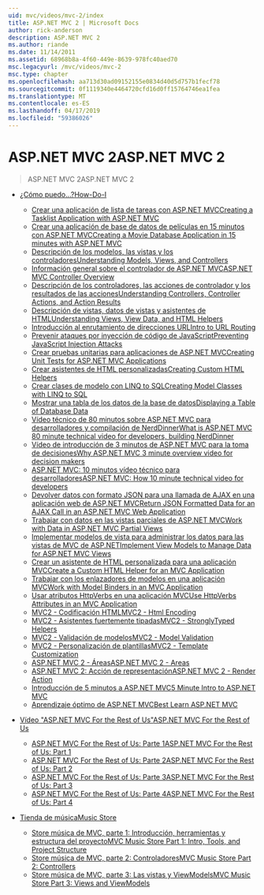 ```yaml
---
uid: mvc/videos/mvc-2/index
title: ASP.NET MVC 2 | Microsoft Docs
author: rick-anderson
description: ASP.NET MVC 2
ms.author: riande
ms.date: 11/14/2011
ms.assetid: 68968b8a-4f60-449e-8639-978fc40aed70
msc.legacyurl: /mvc/videos/mvc-2
msc.type: chapter
ms.openlocfilehash: aa713d30ad09152155e0834d40d5d757b1fecf78
ms.sourcegitcommit: 0f1119340e4464720cfd16d0ff15764746ea1fea
ms.translationtype: MT
ms.contentlocale: es-ES
ms.lasthandoff: 04/17/2019
ms.locfileid: "59386026"
---
```

# <a name="aspnet-mvc-2"></a><span data-ttu-id="bf0ac-103">ASP.NET MVC 2</span><span class="sxs-lookup"><span data-stu-id="bf0ac-103">ASP.NET MVC 2</span></span>

> <span data-ttu-id="bf0ac-104">ASP.NET MVC 2</span><span class="sxs-lookup"><span data-stu-id="bf0ac-104">ASP.NET MVC 2</span></span>


- [<span data-ttu-id="bf0ac-105">¿Cómo puedo...?</span><span class="sxs-lookup"><span data-stu-id="bf0ac-105">How-Do-I</span></span>](how-do-i/index.md)

    - [<span data-ttu-id="bf0ac-106">Crear una aplicación de lista de tareas con ASP.NET MVC</span><span class="sxs-lookup"><span data-stu-id="bf0ac-106">Creating a Tasklist Application with ASP.NET MVC</span></span>](how-do-i/creating-a-tasklist-application-with-aspnet-mvc.md)
    - [<span data-ttu-id="bf0ac-107">Crear una aplicación de base de datos de películas en 15 minutos con ASP.NET MVC</span><span class="sxs-lookup"><span data-stu-id="bf0ac-107">Creating a Movie Database Application in 15 minutes with ASP.NET MVC</span></span>](how-do-i/creating-a-movie-database-application-in-15-minutes-with-aspnet-mvc.md)
    - [<span data-ttu-id="bf0ac-108">Descripción de los modelos, las vistas y los controladores</span><span class="sxs-lookup"><span data-stu-id="bf0ac-108">Understanding Models, Views, and Controllers</span></span>](how-do-i/understanding-models-views-and-controllers.md)
    - [<span data-ttu-id="bf0ac-109">Información general sobre el controlador de ASP.NET MVC</span><span class="sxs-lookup"><span data-stu-id="bf0ac-109">ASP.NET MVC Controller Overview</span></span>](how-do-i/aspnet-mvc-controller-overview.md)
    - [<span data-ttu-id="bf0ac-110">Descripción de los controladores, las acciones de controlador y los resultados de las acciones</span><span class="sxs-lookup"><span data-stu-id="bf0ac-110">Understanding Controllers, Controller Actions, and Action Results</span></span>](how-do-i/understanding-controllers-controller-actions-and-action-results.md)
    - [<span data-ttu-id="bf0ac-111">Descripción de vistas, datos de vistas y asistentes de HTML</span><span class="sxs-lookup"><span data-stu-id="bf0ac-111">Understanding Views, View Data, and HTML Helpers</span></span>](how-do-i/understanding-views-view-data-and-html-helpers.md)
    - [<span data-ttu-id="bf0ac-112">Introducción al enrutamiento de direcciones URL</span><span class="sxs-lookup"><span data-stu-id="bf0ac-112">Intro to URL Routing</span></span>](how-do-i/an-introduction-to-url-routing.md)
    - [<span data-ttu-id="bf0ac-113">Prevenir ataques por inyección de código de JavaScript</span><span class="sxs-lookup"><span data-stu-id="bf0ac-113">Preventing JavaScript Injection Attacks</span></span>](how-do-i/preventing-javascript-injection-attacks.md)
    - [<span data-ttu-id="bf0ac-114">Crear pruebas unitarias para aplicaciones de ASP.NET MVC</span><span class="sxs-lookup"><span data-stu-id="bf0ac-114">Creating Unit Tests for ASP.NET MVC Applications</span></span>](how-do-i/creating-unit-tests-for-aspnet-mvc-applications.md)
    - [<span data-ttu-id="bf0ac-115">Crear asistentes de HTML personalizadas</span><span class="sxs-lookup"><span data-stu-id="bf0ac-115">Creating Custom HTML Helpers</span></span>](how-do-i/creating-custom-html-helpers.md)
    - [<span data-ttu-id="bf0ac-116">Crear clases de modelo con LINQ to SQL</span><span class="sxs-lookup"><span data-stu-id="bf0ac-116">Creating Model Classes with LINQ to SQL</span></span>](how-do-i/creating-model-classes-with-linq-to-sql.md)
    - [<span data-ttu-id="bf0ac-117">Mostrar una tabla de los datos de la base de datos</span><span class="sxs-lookup"><span data-stu-id="bf0ac-117">Displaying a Table of Database Data</span></span>](how-do-i/displaying-a-table-of-database-data.md)
    - [<span data-ttu-id="bf0ac-118">Vídeo técnico de 80 minutos sobre ASP.NET MVC para desarrolladores y compilación de NerdDinner</span><span class="sxs-lookup"><span data-stu-id="bf0ac-118">What is ASP.NET MVC 80 minute technical video for developers, building NerdDinner</span></span>](how-do-i/what-is-aspnet-mvc-80-minute-technical-video-for-developers-building-nerddinner.md)
    - [<span data-ttu-id="bf0ac-119">Vídeo de introducción de 3 minutos de ASP.NET MVC para la toma de decisiones</span><span class="sxs-lookup"><span data-stu-id="bf0ac-119">Why ASP.NET MVC 3 minute overview video for decision makers</span></span>](how-do-i/why-aspnet-mvc-3-minute-overview-video-for-decision-makers.md)
    - [<span data-ttu-id="bf0ac-120">ASP.NET MVC: 10 minutos vídeo técnico para desarrolladores</span><span class="sxs-lookup"><span data-stu-id="bf0ac-120">ASP.NET MVC: How 10 minute technical video for developers</span></span>](how-do-i/aspnet-mvc-how-10-minute-technical-video-for-developers.md)
    - [<span data-ttu-id="bf0ac-121">Devolver datos con formato JSON para una llamada de AJAX en una aplicación web de ASP.NET MVC</span><span class="sxs-lookup"><span data-stu-id="bf0ac-121">Return JSON Formatted Data for an AJAX Call in an ASP.NET MVC Web Application</span></span>](how-do-i/how-do-i-return-json-formatted-data-for-an-ajax-call-in-an-aspnet-mvc-web-application.md)
    - [<span data-ttu-id="bf0ac-122">Trabajar con datos en las vistas parciales de ASP.NET MVC</span><span class="sxs-lookup"><span data-stu-id="bf0ac-122">Work with Data in ASP.NET MVC Partial Views</span></span>](how-do-i/how-do-i-work-with-data-in-aspnet-mvc-partial-views.md)
    - [<span data-ttu-id="bf0ac-123">Implementar modelos de vista para administrar los datos para las vistas de MVC de ASP.NET</span><span class="sxs-lookup"><span data-stu-id="bf0ac-123">Implement View Models to Manage Data for ASP.NET MVC Views</span></span>](how-do-i/how-do-i-implement-view-models-to-manage-data-for-aspnet-mvc-views.md)
    - [<span data-ttu-id="bf0ac-124">Crear un asistente de HTML personalizada para una aplicación MVC</span><span class="sxs-lookup"><span data-stu-id="bf0ac-124">Create a Custom HTML Helper for an MVC Application</span></span>](how-do-i/how-do-i-create-a-custom-html-helper-for-an-mvc-application.md)
    - [<span data-ttu-id="bf0ac-125">Trabajar con los enlazadores de modelos en una aplicación MVC</span><span class="sxs-lookup"><span data-stu-id="bf0ac-125">Work with Model Binders in an MVC Application</span></span>](how-do-i/how-do-i-work-with-model-binders-in-an-mvc-application.md)
    - [<span data-ttu-id="bf0ac-126">Usar atributos HttpVerbs en una aplicación MVC</span><span class="sxs-lookup"><span data-stu-id="bf0ac-126">Use HttpVerbs Attributes in an MVC Application</span></span>](how-do-i/how-do-i-use-httpverbs-attributes-in-an-mvc-application.md)
    - [<span data-ttu-id="bf0ac-127">MVC2 - Codificación HTML</span><span class="sxs-lookup"><span data-stu-id="bf0ac-127">MVC2 - Html Encoding</span></span>](how-do-i/mvc2-html-encoding.md)
    - [<span data-ttu-id="bf0ac-128">MVC2 - Asistentes fuertemente tipadas</span><span class="sxs-lookup"><span data-stu-id="bf0ac-128">MVC2 - StronglyTyped Helpers</span></span>](how-do-i/mvc2-stronglytyped-helpers.md)
    - [<span data-ttu-id="bf0ac-129">MVC2 - Validación de modelos</span><span class="sxs-lookup"><span data-stu-id="bf0ac-129">MVC2 - Model Validation</span></span>](how-do-i/mvc2-model-validation.md)
    - [<span data-ttu-id="bf0ac-130">MVC2 - Personalización de plantillas</span><span class="sxs-lookup"><span data-stu-id="bf0ac-130">MVC2 - Template Customization</span></span>](how-do-i/mvc2-template-customization.md)
    - [<span data-ttu-id="bf0ac-131">ASP.NET MVC 2 - Áreas</span><span class="sxs-lookup"><span data-stu-id="bf0ac-131">ASP.NET MVC 2 - Areas</span></span>](how-do-i/aspnet-mvc-2-areas.md)
    - [<span data-ttu-id="bf0ac-132">ASP.NET MVC 2: Acción de representación</span><span class="sxs-lookup"><span data-stu-id="bf0ac-132">ASP.NET MVC 2 - Render Action</span></span>](how-do-i/aspnet-mvc-2-render-action.md)
    - [<span data-ttu-id="bf0ac-133">Introducción de 5 minutos a ASP.NET MVC</span><span class="sxs-lookup"><span data-stu-id="bf0ac-133">5 Minute Intro to ASP.NET MVC</span></span>](how-do-i/5-minute-introduction-to-aspnet-mvc.md)
    - [<span data-ttu-id="bf0ac-134">Aprendizaje óptimo de ASP.NET MVC</span><span class="sxs-lookup"><span data-stu-id="bf0ac-134">Best Learn ASP.NET MVC</span></span>](how-do-i/how-to-best-learn-asp-net-mvc.md)
- [<span data-ttu-id="bf0ac-135">Vídeo "ASP.NET MVC For the Rest of Us"</span><span class="sxs-lookup"><span data-stu-id="bf0ac-135">ASP.NET MVC For the Rest of Us</span></span>](aspnet-mvc-for-the-rest-of-us/index.md)

    - [<span data-ttu-id="bf0ac-136">ASP.NET MVC For the Rest of Us: Parte 1</span><span class="sxs-lookup"><span data-stu-id="bf0ac-136">ASP.NET MVC For the Rest of Us: Part 1</span></span>](aspnet-mvc-for-the-rest-of-us/aspnet-mvc-for-the-rest-of-us-part-1.md)
    - [<span data-ttu-id="bf0ac-137">ASP.NET MVC For the Rest of Us: Parte 2</span><span class="sxs-lookup"><span data-stu-id="bf0ac-137">ASP.NET MVC For the Rest of Us: Part 2</span></span>](aspnet-mvc-for-the-rest-of-us/aspnet-mvc-for-the-rest-of-us-part-2.md)
    - [<span data-ttu-id="bf0ac-138">ASP.NET MVC For the Rest of Us: Parte 3</span><span class="sxs-lookup"><span data-stu-id="bf0ac-138">ASP.NET MVC For the Rest of Us: Part 3</span></span>](aspnet-mvc-for-the-rest-of-us/aspnet-mvc-for-the-rest-of-us-part-3.md)
    - [<span data-ttu-id="bf0ac-139">ASP.NET MVC For the Rest of Us: Parte 4</span><span class="sxs-lookup"><span data-stu-id="bf0ac-139">ASP.NET MVC For the Rest of Us: Part 4</span></span>](aspnet-mvc-for-the-rest-of-us/aspnet-mvc-for-the-rest-of-us-part-4.md)
- [<span data-ttu-id="bf0ac-140">Tienda de música</span><span class="sxs-lookup"><span data-stu-id="bf0ac-140">Music Store</span></span>](music-store/index.md)

    - [<span data-ttu-id="bf0ac-141">Store música de MVC, parte 1: Introducción, herramientas y estructura del proyecto</span><span class="sxs-lookup"><span data-stu-id="bf0ac-141">MVC Music Store Part 1: Intro, Tools, and Project Structure</span></span>](music-store/mvc-music-store-part-1-intro-tools-and-project-structure.md)
    - [<span data-ttu-id="bf0ac-142">Store música de MVC, parte 2: Controladores</span><span class="sxs-lookup"><span data-stu-id="bf0ac-142">MVC Music Store Part 2: Controllers</span></span>](music-store/mvc-music-store-part-2-controllers.md)
    - [<span data-ttu-id="bf0ac-143">Store música de MVC, parte 3: Las vistas y ViewModels</span><span class="sxs-lookup"><span data-stu-id="bf0ac-143">MVC Music Store Part 3: Views and ViewModels</span></span>](music-store/mvc-music-store-part-3-views-and-viewmodels.md)
